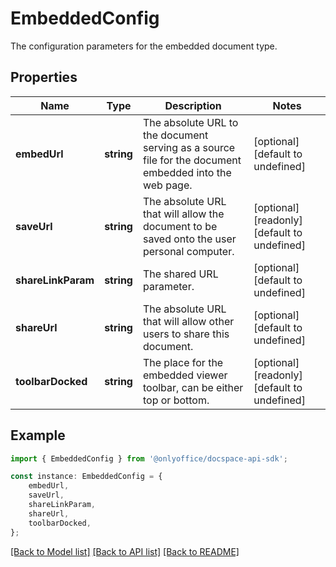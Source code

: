 # EmbeddedConfig

The configuration parameters for the embedded document type.

## Properties

Name | Type | Description | Notes
------------ | ------------- | ------------- | -------------
**embedUrl** | **string** | The absolute URL to the document serving as a source file for the document embedded into the web page. | [optional] [default to undefined]
**saveUrl** | **string** | The absolute URL that will allow the document to be saved onto the user personal computer. | [optional] [readonly] [default to undefined]
**shareLinkParam** | **string** | The shared URL parameter. | [optional] [default to undefined]
**shareUrl** | **string** | The absolute URL that will allow other users to share this document. | [optional] [default to undefined]
**toolbarDocked** | **string** | The place for the embedded viewer toolbar, can be either top or bottom. | [optional] [readonly] [default to undefined]

## Example

```typescript
import { EmbeddedConfig } from '@onlyoffice/docspace-api-sdk';

const instance: EmbeddedConfig = {
    embedUrl,
    saveUrl,
    shareLinkParam,
    shareUrl,
    toolbarDocked,
};
```

[[Back to Model list]](../README.md#documentation-for-models) [[Back to API list]](../README.md#documentation-for-api-endpoints) [[Back to README]](../README.md)
